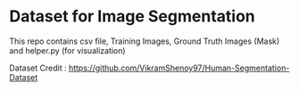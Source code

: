 # Dataset for Image Segmentation
This repo contains csv file, Training Images, Ground Truth Images (Mask) and helper.py (for visualization)

Dataset Credit : https://github.com/VikramShenoy97/Human-Segmentation-Dataset
